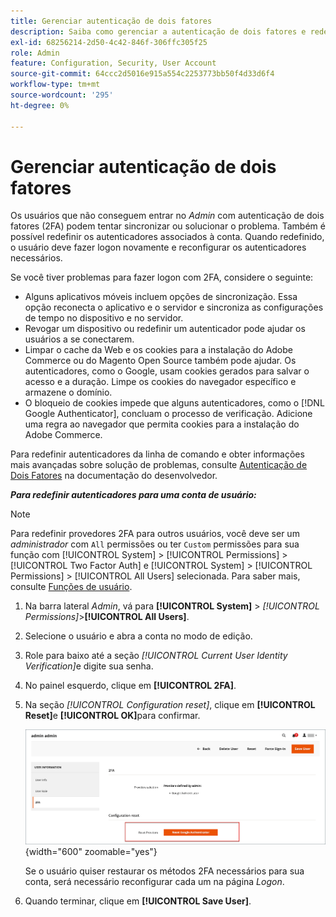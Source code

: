 ```yaml
---
title: Gerenciar autenticação de dois fatores
description: Saiba como gerenciar a autenticação de dois fatores e redefinir os autenticadores para usuários administradores.
exl-id: 68256214-2d50-4c42-846f-306ffc305f25
role: Admin
feature: Configuration, Security, User Account
source-git-commit: 64ccc2d5016e915a554c2253773bb50f4d33d6f4
workflow-type: tm+mt
source-wordcount: '295'
ht-degree: 0%

---
```


# Gerenciar autenticação de dois fatores

Os usuários que não conseguem entrar no _Admin_ com autenticação de dois fatores (2FA) podem tentar sincronizar ou solucionar o problema. Também é possível redefinir os autenticadores associados à conta. Quando redefinido, o usuário deve fazer logon novamente e reconfigurar os autenticadores necessários.

Se você tiver problemas para fazer logon com 2FA, considere o seguinte:

- Alguns aplicativos móveis incluem opções de sincronização. Essa opção reconecta o aplicativo e o servidor e sincroniza as configurações de tempo no dispositivo e no servidor.
- Revogar um dispositivo ou redefinir um autenticador pode ajudar os usuários a se conectarem.
- Limpar o cache da Web e os cookies para a instalação do Adobe Commerce ou do Magento Open Source também pode ajudar. Os autenticadores, como o Google, usam cookies gerados para salvar o acesso e a duração. Limpe os cookies do navegador específico e armazene o domínio.
- O bloqueio de cookies impede que alguns autenticadores, como o [!DNL Google Authenticator], concluam o processo de verificação. Adicione uma regra ao navegador que permita cookies para a instalação do Adobe Commerce.

Para redefinir autenticadores da linha de comando e obter informações mais avançadas sobre solução de problemas, consulte [Autenticação de Dois Fatores](https://developer.adobe.com/commerce/testing/functional-testing-framework/two-factor-authentication/) na documentação do desenvolvedor.

**_Para redefinir autenticadores para uma conta de usuário:_**

>[!NOTE]
>
>Para redefinir provedores 2FA para outros usuários, você deve ser um _administrador_ com `All` permissões ou ter `Custom` permissões para sua função com [!UICONTROL System] > [!UICONTROL Permissions] > [!UICONTROL Two Factor Auth] e [!UICONTROL System] > [!UICONTROL Permissions] > [!UICONTROL All Users] selecionada. Para saber mais, consulte [Funções de usuário](permissions-user-roles.md).

1. Na barra lateral _Admin_, vá para **[!UICONTROL System]** > _[!UICONTROL Permissions]_>**[!UICONTROL All Users]**.

1. Selecione o usuário e abra a conta no modo de edição.

1. Role para baixo até a seção _[!UICONTROL Current User Identity Verification]_&#x200B;e digite sua senha.

1. No painel esquerdo, clique em **[!UICONTROL 2FA]**.

1. Na seção _[!UICONTROL Configuration reset]_, clique em **[!UICONTROL Reset]**&#x200B;e **[!UICONTROL OK]**&#x200B;para confirmar.

   ![Conta de usuário - habilitar 2FA](./assets/admin-2fa-config-reset-providers.png){width="600" zoomable="yes"}

   Se o usuário quiser restaurar os métodos 2FA necessários para sua conta, será necessário reconfigurar cada um na página _Logon_.

1. Quando terminar, clique em **[!UICONTROL Save User]**.
